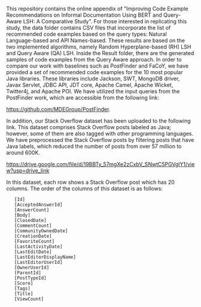 This repository contains the online appendix of "Improving Code Example Recommendations on Informal Documentation Using BERT and Query-Aware LSH: A Comparative Study".
For those interested in replicating this study, the data folder contains CSV files that incorporate the list of recommended code examples based on the query types: Natural Language-based and API Names-based. These results are based on the two implemented algorithms, namely Random Hyperplane-based (RH) LSH and Query Aware (QA) LSH. Inside the Result folder, there are the generated samples of code examples from the Query Aware approach.
In order to compare our work with baselines such as PostFinder and FaCoY, we have provided a set of recommended code examples for the 10 most popular Java libraries. These libraries include Jackson, SWT, MongoDB driver, Javax Servlet, JDBC API, JDT core, Apache Camel, Apache Wicket, Twitter4j, and Apache POI. We have utilized the input queries from the PostFinder work, which are accessible from the following link:

https://github.com/MDEGroup/PostFinder.



In addition, our Stack Overflow dataset has been uploaded to the following link. This dataset comprises Stack Overflow posts labeled as Java; however, some of them are also tagged with other programming languages. We have preprocessed the Stack Overflow posts by filtering posts that have Java labels, which reduced the number of posts from over 57 million to around 600K. 

<!--- This dataset could be helpful for researchers. --->

https://drive.google.com/file/d/19BBTy_57mgXe2zCxbV_SNwtC5PGVglY1/view?usp=drive_link


In this dataset, each row shows a Stack Overflow post which has 20 columns. The order of the columns of this dataset is as follows:

       [Id]
       [AcceptedAnswerId]
       [AnswerCount]
       [Body]
       [ClosedDate]
       [CommentCount]
       [CommunityOwnedDate]
       [CreationDate]
       [FavoriteCount]
       [LastActivityDate]
       [LastEditDate]
       [LastEditorDisplayName]
       [LastEditorUserId]
       [OwnerUserId]
       [ParentId]
       [PostTypeId]
       [Score]
       [Tags]
       [Title]
       [ViewCount]




